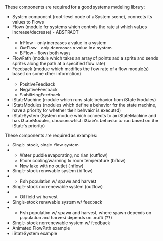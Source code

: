 These components are required for a good systems modeling library:
* System component (root-level node of a System scene), connects its values to Flows
* Flows (module for systems which controls the rate at which values increase/decrease) - ABSTRACT
* * InFlow - only increases a value in a system
  * OutFlow - only decreases a value in a system
  * BiFlow - flows both ways
* FlowPath (module which takes an array of points and a sprite and sends sprites along the path at a specified flow rate)
* Feedback (module which modifies the flow rate of a flow module(s) based on some other information)
* * PositiveFeedback
  * NegativeFeedback
  * StabilizingFeedback
* iStateMachine (module which runs state behavior from iState Modules)
* iStateModules (modules which define a behavior for the state machine, have a priority for whether their behvaior is executed)
* iStateSystem (System module which connects to an iStateMachine and has iStateModules, chooses which iState's behavior to run based on the iState's priority)
 
These components are required as examples:
* Single-stock, single-flow system
* * Water puddle evaporating, no rian (outflow)
  * Room cooling/warming to room temperature (biflow)
  * New lake with no outlet (inflow)
* Single-stock renewable system (biflow)
* * Fish population w/ spawn and harvest
* Single-stock nonrenewable system (outflow)
* * Oil field w/ harvest
* Single-stock renewable system w/ feedback
* * Fish population w/ spawn and harvest, where spawn depends on population and harvest depends on profit (??)
* Single-stock nonrenewable system w/ feedback
* Animated FlowPath example
* iStateSystem example
